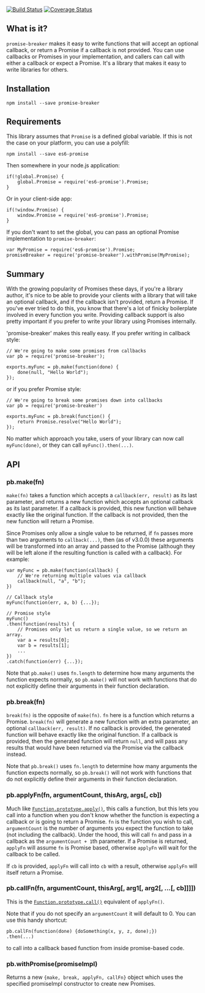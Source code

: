 [![Build Status](https://travis-ci.org/jwalton/node-promise-breaker.svg)](https://travis-ci.org/jwalton/node-promise-breaker)
[![Coverage Status](https://coveralls.io/repos/jwalton/node-promise-breaker/badge.svg)](https://coveralls.io/r/jwalton/node-promise-breaker)

## What is it?

`promise-breaker` makes it easy to write functions that will accept an optional callback, or return
a Promise if a callback is not provided.  You can use callbacks or Promises in your implementation,
and callers can call with either a callback or expect a Promise.  It's a library that makes it easy
to write libraries for others.

## Installation

    npm install --save promise-breaker

## Requirements

This library assumes that `Promise` is a defined global variable.  If this is not the case
on your platform, you can use a polyfill:

    npm install --save es6-promise

Then somewhere in your node.js application:

    if(!global.Promise) {
        global.Promise = require('es6-promise').Promise;
    }

Or in your client-side app:

    if(!window.Promise) {
        window.Promise = require('es6-promise').Promise;
    }

If you don't want to set the global, you can pass an optional Promise implementation to
`promise-breaker`:

    var MyPromise = require('es6-promise').Promise;
    promiseBreaker = require('promise-breaker').withPromise(MyPromise);

## Summary

With the growing popularity of Promises these days, if you're a library author, it's nice to
be able to provide your clients with a library that will take an optional callback, and if the
callback isn't provided, return a Promise.  If you've ever tried to do this, you know that there's
a lot of finicky boilerplate involved in every function you write.  Providing callback support is
also pretty important if you prefer to write your library using Promises internally.

'promise-breaker' makes this really easy.  If you prefer writing in callback style:

```
// We're going to make some promises from callbacks
var pb = require('promise-breaker');

exports.myFunc = pb.make(function(done) {
    done(null, "Hello World");
});
```

or if you prefer Promise style:


```
// We're going to break some promises down into callbacks
var pb = require('promise-breaker')

exports.myFunc = pb.break(function() {
    return Promise.resolve("Hello World");
});
```

No matter which approach you take, users of your library can now call `myFunc(done)`, or they
can call `myFunc().then(...)`.

## API

### pb.make(fn)

`make(fn)` takes a function which accepts a `callback(err, result)` as its last parameter, and
returns a new function which accepts an optional callback as its last parameter.  If a callback is
provided, this new function will behave exactly like the original function.  If the callback
is not provided, then the new function will return a Promise.

Since Promises only allow a single value to be returned, if `fn` passes more than two arguments to `callback(...)`,
then (as of v3.0.0) these arguments will be transformed into an array and passed to the Promise (although they will
be left alone if the resulting function is called with a callback).  For example:

    var myFunc = pb.make(function(callback) {
        // We're returning multiple values via callback
        callback(null, "a", "b");
    })

    // Callback style
    myFunc(function(err, a, b) {...});

    // Promise style
    myFunc()
    .then(function(results) {
        // Promises only let us return a single value, so we return an array.
        var a = results[0];
        var b = results[1];
        ...
    })
    .catch(function(err) {...});

Note that `pb.make()` uses `fn.length` to determine how many arguments the function expects normally,
so `pb.make()` will not work with functions that do not explicitly define their arguments in
their function declaration.

### pb.break(fn)

`break(fn)` is the opposite of `make(fn)`.  `fn` here is a function which returns a Promise.
`break(fn)` will generate a new function with an extra parameter, an optional
`callback(err, result)`.  If no callback is provided, the generated function will behave exactly
like the original function.  If a callback is provided, then the generated function will return
`null`, and will pass any results that would have been returned via the Promise via the callback
instead.

Note that `pb.break()` uses `fn.length` to determine how many arguments the function expects normally,
so `pb.break()` will not work with functions that do not explicitly define their arguments in
their function declaration.

### pb.applyFn(fn, argumentCount, thisArg, args[, cb])

Much like [`Function.prototype.apply()`](https://developer.mozilla.org/en-US/docs/Web/JavaScript/Reference/Global_Objects/Function/call),
this calls a function, but this lets you call into a function when you don't know whether the
function is expecting a callback or is going to return a Promise.  `fn` is the function you wish
to call, `argumentCount` is the number of arguments you expect the function to take (not including
the callback).  Under the hood, this will call `fn` and pass in a callback as the
`argumentCount + 1`th parameter.  If a Promise is returned, `applyFn` will assume `fn` is Promise
based, otherwise `applyFn` will wait for the callback to be called.

If `cb` is provided, `applyFn` will call into `cb` with a result, otherwise `applyFn` will itself
return a Promise.

### pb.callFn(fn, argumentCount, thisArg[, arg1[, arg2[, ...[, cb]]]])

This is the [`Function.prototype.call()`](https://developer.mozilla.org/en-US/docs/Web/JavaScript/Reference/Global_Objects/Function/call)
equivalent of `applyFn()`.

Note that if you do not specify an `argumentCount` it will default to 0.  You can use this handy shortcut:

    pb.callFn(function(done) {doSomething(x, y, z, done);})
    .then(...)

to call into a callback based function from inside promise-based code.

### pb.withPromise(promiseImpl)

Returns a new `{make, break, applyFn, callFn}` object which uses the specified promiseImpl
constructor to create new Promises.
